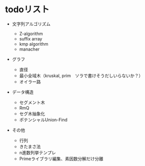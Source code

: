 
# todoリスト

- 文字列アルゴリズム
  - Z-algorithm
  - suffix array
  - kmp algorithm
  - manacher
  
- グラフ
  - 直径
  - 最小全域木（kruskal, prim　ソラで書けそうだしいらないか？）
  - オイラー路

- データ構造
  - セグメント木
  - RmQ
  - セグ木抽象化
  - ポテンシャルUnion-Find
  
- その他
  - 行列
  - きたまさ法
  - n進数列挙テンプレ
  - Primeライブラリ編集、素因数分解だけ分離

